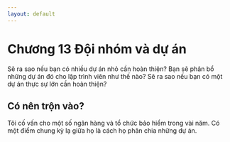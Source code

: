 ```yaml
---
layout: default
---
```


# Chương 13 Đội nhóm và dự án

Sẽ ra sao nếu bạn có nhiều dự án nhỏ cần hoàn thiện? Bạn sẽ phân bổ những dự án đó cho lập trình viên như thế nào? Sẽ ra sao nếu bạn có một dự án thực sự lớn cần hoàn thiện?

## Có nên trộn vào?

Tôi cố vấn cho một số ngân hàng và tổ chức bảo hiểm trong vài năm. Có một điểm chung kỳ lạ giữa họ là cách họ phân chia những dự án.

